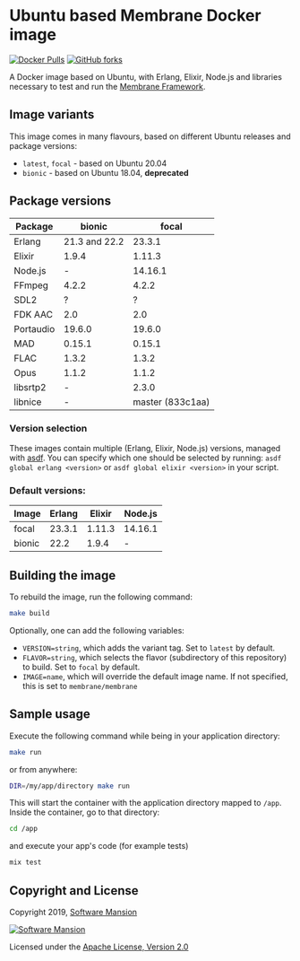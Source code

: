# Ubuntu based Membrane Docker image

[![Docker Pulls](https://img.shields.io/docker/pulls/membrane/membrane)][docker-hub]
[![GitHub forks](https://img.shields.io/github/forks/membraneframework/docker-membrane?style=social)][github]

A Docker image based on Ubuntu, with Erlang, Elixir, Node.js and libraries necessary to test and run the [Membrane Framework].

## Image variants

This image comes in many flavours, based on different Ubuntu releases and package versions:

- `latest`, `focal` - based on Ubuntu 20.04
- `bionic` - based on Ubuntu 18.04, **deprecated**

## Package versions

| Package   | bionic        | focal            |
| --------- | ------------- | -----------------|
| Erlang    | 21.3 and 22.2 | 23.3.1           |
| Elixir    | 1.9.4         | 1.11.3           |
| Node.js   | -             | 14.16.1          |
| FFmpeg    | 4.2.2         | 4.2.2            |
| SDL2      | ?             | ?                |
| FDK AAC   | 2.0           | 2.0              |
| Portaudio | 19.6.0        | 19.6.0           |
| MAD       | 0.15.1        | 0.15.1           |
| FLAC      | 1.3.2         | 1.3.2            |
| Opus      | 1.1.2         | 1.1.2            |
| libsrtp2  | -             | 2.3.0  	       |
| libnice   | -             | master (833c1aa) |

### Version selection

These images contain multiple (Erlang, Elixir, Node.js) versions, managed with [asdf]. You can specify which one should be selected by running: `asdf global erlang <version>` or `asdf global elixir <version>` in your script.

### Default versions:

| Image  | Erlang | Elixir | Node.js |
| ------ | ------ | ------ | ------- |
| focal  | 23.3.1 | 1.11.3 | 14.16.1 |
| bionic | 22.2   | 1.9.4  |    -    |

## Building the image

To rebuild the image, run the following command:

```sh
make build
```

Optionally, one can add the following variables:
* `VERSION=string`, which adds the variant tag. Set to `latest` by default.
* `FLAVOR=string`, which selects the flavor (subdirectory of this repository) to build. Set to `focal` by default.
* `IMAGE=name`, which will override the default image name. If not specified, this is set to `membrane/membrane`

## Sample usage

Execute the following command while being in your application directory:

```sh
make run
```

or from anywhere:

```sh
DIR=/my/app/directory make run
```

This will start the container with the application directory mapped to `/app`. Inside the container, go to that directory:

```sh
cd /app
```

and execute your app's code (for example tests)
```sh
mix test
```

## Copyright and License

Copyright 2019, [Software Mansion]

[![Software Mansion](https://logo.swmansion.com/logo?color=white&variant=desktop&width=200&tag=membrane-github)][Software Mansion]

Licensed under the [Apache License, Version 2.0](LICENSE)

[Software Mansion]: https://swmansion.com/?utm_source=git&utm_medium=readme&utm_campaign=docker-membrane
[Membrane Framework]: https://membraneframework.org
[asdf]: https://asdf-vm.com/
[github]: https://github.com/membraneframework/docker-membrane
[docker-hub]: https://hub.docker.com/r/membrane/membrane
